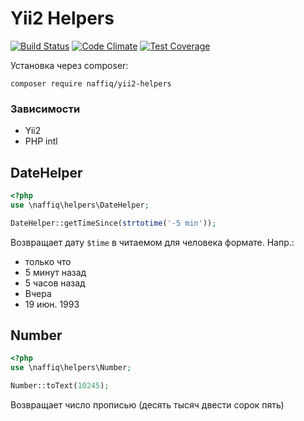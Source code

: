 # Yii2 Helpers

[![Build Status](https://travis-ci.org/naffiq/yii2-helpers.svg?branch=master)](https://travis-ci.org/naffiq/yii2-helpers)
[![Code Climate](https://codeclimate.com/github/naffiq/yii2-helpers/badges/gpa.svg)](https://codeclimate.com/github/naffiq/yii2-helpers)
[![Test Coverage](https://codeclimate.com/github/naffiq/yii2-helpers/badges/coverage.svg)](https://codeclimate.com/github/naffiq/yii2-helpers/coverage)

Установка через composer:
```
composer require naffiq/yii2-helpers
```

### Зависимости

- Yii2
- PHP intl


## DateHelper

```php
<?php
use \naffiq\helpers\DateHelper; 

DateHelper::getTimeSince(strtotime('-5 min'));
```

Возвращает дату `$time` в читаемом для человека формате. Напр.:

- только что
- 5 минут назад
- 5 часов назад
- Вчера
- 19 июн. 1993

## Number

```php
<?php
use \naffiq\helpers\Number; 

Number::toText(10245);
```

Возвращает число прописью (десять тысяч двести сорок пять)